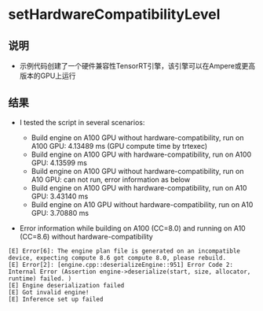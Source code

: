 # setHardwareCompatibilityLevel   

## 说明  

+ 示例代码创建了一个硬件兼容性TensorRT引擎，该引擎可以在Ampere或更高版本的GPU上运行    

## 结果   

+ I tested the script in several scenarios:
  + Build engine on A100 GPU without hardware-compatibility, run on A100 GPU: 4.13489 ms (GPU compute time by trtexec)
  + Build engine on A100 GPU with    hardware-compatibility, run on A100 GPU: 4.13599 ms
  + Build engine on A100 GPU without hardware-compatibility, run on A10  GPU: can not run, error information as below
  + Build engine on A100 GPU with    hardware-compatibility, run on A10  GPU: 3.43140 ms
  + Build engine on A10  GPU without hardware-compatibility, run on A10  GPU: 3.70880 ms

+ Error information while building on A100 (CC=8.0) and running on A10 (CC=8.6) without hardware-compatibility

```text
[E] Error[6]: The engine plan file is generated on an incompatible device, expecting compute 8.6 got compute 8.0, please rebuild.
[E] Error[2]: [engine.cpp::deserializeEngine::951] Error Code 2: Internal Error (Assertion engine->deserialize(start, size, allocator, runtime) failed. )
[E] Engine deserialization failed
[E] Got invalid engine!
[E] Inference set up failed
```
